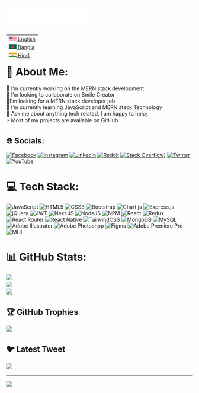 <img src="header_en.svg"></img>

<table align="right">
 <tr><td><a href="README.md"><img src="us-flag (1).png" height="13"> English</a></td></tr>
 <tr><td><a href="README_fr.md"><img src="bd-1.png" height="13"> Bangla</a></td></tr>
 <tr><td><a href="README_pt.md"><img src="in-2.png" height="13"> Hindi</a></td></tr>
</table>



# 💫 About Me:
🔭 I’m currently working on the MERN stack development<br>👯 I’m looking to collaborate on Smile Creator<br>🤝I'm looking for a MERN stack developer job <br>🌱 I’m currently learning  JavaScript and MERN stack  Technology <br>💬 Ask me about anything tech related, I am happy to help;<br>⚡ Most of my projects are available on GitHub<br>


## 🌐 Socials:
[![Facebook](https://img.shields.io/badge/Facebook-%231877F2.svg?logo=Facebook&logoColor=white)](https://www.facebook.com/azharuddinrahad.1/) [![Instagram](https://img.shields.io/badge/Instagram-%23E4405F.svg?logo=Instagram&logoColor=white)](https://www.instagram.com/azharuddinrahad/) [![LinkedIn](https://img.shields.io/badge/LinkedIn-%230077B5.svg?logo=linkedin&logoColor=white)](https://www.linkedin.com/in/azharuddinrahad/) [![Reddit](https://img.shields.io/badge/Reddit-%23FF4500.svg?logo=Reddit&logoColor=white)](https://www.reddit.com/user/azharuddinprogrammer/) [![Stack Overflow](https://img.shields.io/badge/-Stackoverflow-FE7A16?logo=stack-overflow&logoColor=white)](https://stackoverflow.com/users/16759787/azhar-uddin-rahad)) [![Twitter](https://img.shields.io/badge/Twitter-%231DA1F2.svg?logo=Twitter&logoColor=white)](https://twitter.com/azharuddinrahad) [![YouTube](https://img.shields.io/badge/YouTube-%23FF0000.svg?logo=YouTube&logoColor=white)](https://www.youtube.com/@azharuddinrahad) 

# 💻 Tech Stack:
![JavaScript](https://img.shields.io/badge/javascript-%23323330.svg?style=for-the-badge&logo=javascript&logoColor=%23F7DF1E) ![HTML5](https://img.shields.io/badge/html5-%23E34F26.svg?style=for-the-badge&logo=html5&logoColor=white) ![CSS3](https://img.shields.io/badge/css3-%231572B6.svg?style=for-the-badge&logo=css3&logoColor=white) ![Bootstrap](https://img.shields.io/badge/bootstrap-%23563D7C.svg?style=for-the-badge&logo=bootstrap&logoColor=white) ![Chart.js](https://img.shields.io/badge/chart.js-F5788D.svg?style=for-the-badge&logo=chart.js&logoColor=white) ![Express.js](https://img.shields.io/badge/express.js-%23404d59.svg?style=for-the-badge&logo=express&logoColor=%2361DAFB) ![jQuery](https://img.shields.io/badge/jquery-%230769AD.svg?style=for-the-badge&logo=jquery&logoColor=white) ![JWT](https://img.shields.io/badge/JWT-black?style=for-the-badge&logo=JSON%20web%20tokens) ![Next JS](https://img.shields.io/badge/Next-black?style=for-the-badge&logo=next.js&logoColor=white) ![NodeJS](https://img.shields.io/badge/node.js-6DA55F?style=for-the-badge&logo=node.js&logoColor=white) ![NPM](https://img.shields.io/badge/NPM-%23000000.svg?style=for-the-badge&logo=npm&logoColor=white) ![React](https://img.shields.io/badge/react-%2320232a.svg?style=for-the-badge&logo=react&logoColor=%2361DAFB) ![Redux](https://img.shields.io/badge/redux-%23593d88.svg?style=for-the-badge&logo=redux&logoColor=white) ![React Router](https://img.shields.io/badge/React_Router-CA4245?style=for-the-badge&logo=react-router&logoColor=white) ![React Native](https://img.shields.io/badge/react_native-%2320232a.svg?style=for-the-badge&logo=react&logoColor=%2361DAFB) ![TailwindCSS](https://img.shields.io/badge/tailwindcss-%2338B2AC.svg?style=for-the-badge&logo=tailwind-css&logoColor=white) ![MongoDB](https://img.shields.io/badge/MongoDB-%234ea94b.svg?style=for-the-badge&logo=mongodb&logoColor=white) ![MySQL](https://img.shields.io/badge/mysql-%2300f.svg?style=for-the-badge&logo=mysql&logoColor=white) ![Adobe Illustrator](https://img.shields.io/badge/adobeillustrator-%23FF9A00.svg?style=for-the-badge&logo=adobeillustrator&logoColor=white) ![Adobe Photoshop](https://img.shields.io/badge/adobephotoshop-%2331A8FF.svg?style=for-the-badge&logo=adobephotoshop&logoColor=white) 	![Figma](https://img.shields.io/badge/figma-%23F24E1E.svg?style=for-the-badge&logo=figma&logoColor=white) ![Adobe Premiere Pro](https://img.shields.io/badge/Adobe%20Premiere%20Pro-9999FF.svg?style=for-the-badge&logo=Adobe%20Premiere%20Pro&logoColor=white) ![MUI](https://img.shields.io/badge/MUI-%230081CB.svg?style=for-the-badge&logo=material-ui&logoColor=white)
# 📊 GitHub Stats:
![](https://github-readme-stats.vercel.app/api?username=azharuddinrahad&theme=swift&hide_border=false&include_all_commits=true&count_private=true)<br/>
![](https://github-readme-streak-stats.herokuapp.com/?user=azharuddinrahad&theme=swift&hide_border=false)<br/>
![](https://github-readme-stats.vercel.app/api/top-langs/?username=azharuddinrahad&theme=swift&hide_border=false&include_all_commits=true&count_private=true&layout=compact)

## 🏆 GitHub Trophies
![](https://github-profile-trophy.vercel.app/?username=azharuddinrahad&theme=onestar&no-frame=false&no-bg=true&margin-w=4)

## 🐦 Latest Tweet
[![](https://gtce.itsvg.in/api?username=https://twitter.com/azharuddinrahad)](https://github.com/VishwaGauravIn/github-twitter-card-embed)

---
[![](https://visitcount.itsvg.in/api?id=azharuddinrahad&icon=0&color=0)](https://visitcount.itsvg.in)

<!-- Proudly created with GPRM ( https://gprm.itsvg.in ) -->
